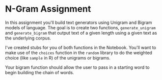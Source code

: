 # N-Gram Assignment

In this assignment you'll build text generators using 
Unigram and Bigram models of language. The goal is to create two functions, 
`generate_unigram` and `generate_bigram` that output text of
a given length using a given text as the underlying corpus. 

I've created stubs for you of both functions in the Notebook. You'll
want to make use of the `choices` function in the `random` library 
to do the weighted choice (like `sample` in R) of the unigrams or 
bigrams.

Your bigram function should allow the user to pass in a starting
word to begin building the chain of words. 
